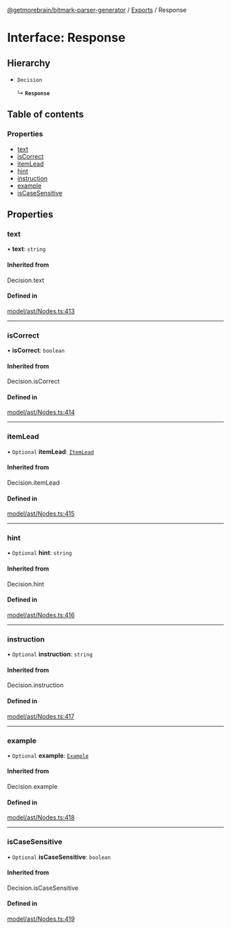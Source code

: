 [@getmorebrain/bitmark-parser-generator](../API.md) / [Exports](../modules.md) / Response

# Interface: Response

## Hierarchy

- `Decision`

  ↳ **`Response`**

## Table of contents

### Properties

- [text](Response.md#text)
- [isCorrect](Response.md#isCorrect)
- [itemLead](Response.md#itemLead)
- [hint](Response.md#hint)
- [instruction](Response.md#instruction)
- [example](Response.md#example)
- [isCaseSensitive](Response.md#isCaseSensitive)

## Properties

### text

• **text**: `string`

#### Inherited from

Decision.text

#### Defined in

[model/ast/Nodes.ts:413](https://github.com/getMoreBrain/bitmark-parser-generator/blob/b82d7bf/src/model/ast/Nodes.ts#L413)

___

### isCorrect

• **isCorrect**: `boolean`

#### Inherited from

Decision.isCorrect

#### Defined in

[model/ast/Nodes.ts:414](https://github.com/getMoreBrain/bitmark-parser-generator/blob/b82d7bf/src/model/ast/Nodes.ts#L414)

___

### itemLead

• `Optional` **itemLead**: [`ItemLead`](ItemLead.md)

#### Inherited from

Decision.itemLead

#### Defined in

[model/ast/Nodes.ts:415](https://github.com/getMoreBrain/bitmark-parser-generator/blob/b82d7bf/src/model/ast/Nodes.ts#L415)

___

### hint

• `Optional` **hint**: `string`

#### Inherited from

Decision.hint

#### Defined in

[model/ast/Nodes.ts:416](https://github.com/getMoreBrain/bitmark-parser-generator/blob/b82d7bf/src/model/ast/Nodes.ts#L416)

___

### instruction

• `Optional` **instruction**: `string`

#### Inherited from

Decision.instruction

#### Defined in

[model/ast/Nodes.ts:417](https://github.com/getMoreBrain/bitmark-parser-generator/blob/b82d7bf/src/model/ast/Nodes.ts#L417)

___

### example

• `Optional` **example**: [`Example`](../modules.md#Example)

#### Inherited from

Decision.example

#### Defined in

[model/ast/Nodes.ts:418](https://github.com/getMoreBrain/bitmark-parser-generator/blob/b82d7bf/src/model/ast/Nodes.ts#L418)

___

### isCaseSensitive

• `Optional` **isCaseSensitive**: `boolean`

#### Inherited from

Decision.isCaseSensitive

#### Defined in

[model/ast/Nodes.ts:419](https://github.com/getMoreBrain/bitmark-parser-generator/blob/b82d7bf/src/model/ast/Nodes.ts#L419)
